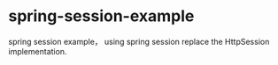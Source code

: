 # spring-session-example
spring session example， using spring session replace the HttpSession implementation.
